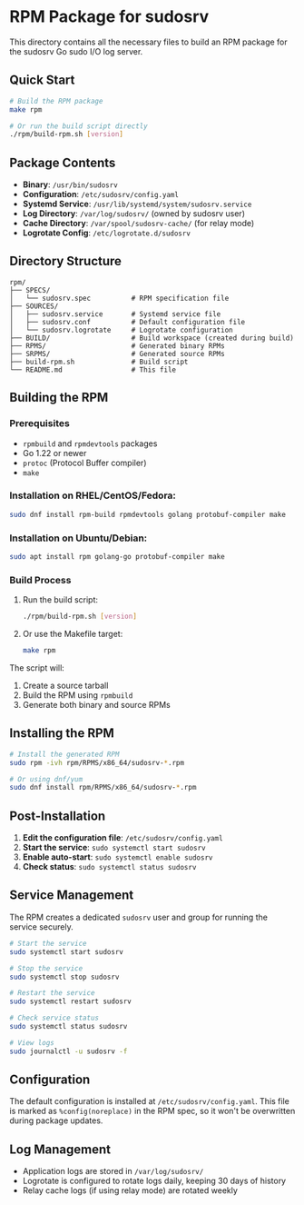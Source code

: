 # RPM Package for sudosrv

This directory contains all the necessary files to build an RPM package for the sudosrv Go sudo I/O log server.

## Quick Start

```bash
# Build the RPM package
make rpm

# Or run the build script directly
./rpm/build-rpm.sh [version]
```

## Package Contents

- **Binary**: `/usr/bin/sudosrv`
- **Configuration**: `/etc/sudosrv/config.yaml`
- **Systemd Service**: `/usr/lib/systemd/system/sudosrv.service`
- **Log Directory**: `/var/log/sudosrv/` (owned by sudosrv user)
- **Cache Directory**: `/var/spool/sudosrv-cache/` (for relay mode)
- **Logrotate Config**: `/etc/logrotate.d/sudosrv`

## Directory Structure

```
rpm/
├── SPECS/
│   └── sudosrv.spec          # RPM specification file
├── SOURCES/
│   ├── sudosrv.service       # Systemd service file
│   ├── sudosrv.conf          # Default configuration file
│   └── sudosrv.logrotate     # Logrotate configuration
├── BUILD/                    # Build workspace (created during build)
├── RPMS/                     # Generated binary RPMs
├── SRPMS/                    # Generated source RPMs
├── build-rpm.sh              # Build script
└── README.md                 # This file
```

## Building the RPM

### Prerequisites

- `rpmbuild` and `rpmdevtools` packages
- Go 1.22 or newer
- `protoc` (Protocol Buffer compiler)
- `make`

### Installation on RHEL/CentOS/Fedora:
```bash
sudo dnf install rpm-build rpmdevtools golang protobuf-compiler make
```

### Installation on Ubuntu/Debian:
```bash
sudo apt install rpm golang-go protobuf-compiler make
```

### Build Process

1. Run the build script:
   ```bash
   ./rpm/build-rpm.sh [version]
   ```

2. Or use the Makefile target:
   ```bash
   make rpm
   ```

The script will:
1. Create a source tarball
2. Build the RPM using `rpmbuild`
3. Generate both binary and source RPMs

## Installing the RPM

```bash
# Install the generated RPM
sudo rpm -ivh rpm/RPMS/x86_64/sudosrv-*.rpm

# Or using dnf/yum
sudo dnf install rpm/RPMS/x86_64/sudosrv-*.rpm
```

## Post-Installation

1. **Edit the configuration file**: `/etc/sudosrv/config.yaml`
2. **Start the service**: `sudo systemctl start sudosrv`
3. **Enable auto-start**: `sudo systemctl enable sudosrv`
4. **Check status**: `sudo systemctl status sudosrv`

## Service Management

The RPM creates a dedicated `sudosrv` user and group for running the service securely.

```bash
# Start the service
sudo systemctl start sudosrv

# Stop the service
sudo systemctl stop sudosrv

# Restart the service
sudo systemctl restart sudosrv

# Check service status
sudo systemctl status sudosrv

# View logs
sudo journalctl -u sudosrv -f
```

## Configuration

The default configuration is installed at `/etc/sudosrv/config.yaml`. This file is marked as `%config(noreplace)` in the RPM spec, so it won't be overwritten during package updates.

## Log Management

- Application logs are stored in `/var/log/sudosrv/`
- Logrotate is configured to rotate logs daily, keeping 30 days of history
- Relay cache logs (if using relay mode) are rotated weekly